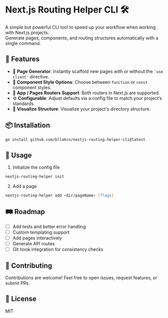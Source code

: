 # Next.js Routing Helper CLI 🛠️

A simple but powerful CLI tool to speed up your workflow when working with Next.js projects.  
Generate pages, components, and routing structures automatically with a single command.

## 🚀 Features

- 📄 **Page Generator**: Instantly scaffold new pages with or without the `'use client'` directive.
- 🧩 **Component Style Options**: Choose between `function` or `const` component styles.
- 🌿 **App / Pages Routers Support**: Both routers in Next.js are supported.
- ⚙️ **Configurable**: Adjust defaults via a config file to match your project’s standards.
- 🧼 **Visualize Structure**: Visualize your project's directory structure.

## 📦 Installation

```zsh
go install github.com/bllakcn/nextjs-routing-helper-cli@latest
```

## 📄 Usage

1. Initialize the config file

```zsh
nextjs-routing-helper init
```

2. Add a page

```zsh
nextjs-routing-helper add <dir/pageName> [flags]
```

## 🛤️ Roadmap

- [ ] Add tests and better error handling
- [ ] Custom templating support
- [ ] Add pages interactively
- [ ] Generate API routes
- [ ] Git hook integration for consistency checks

## 🤝 Contributing

Contributions are welcome! Feel free to open issues, request features, or submit PRs.

## 📄 License

MIT
